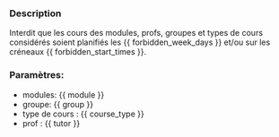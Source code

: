### Description
Interdit que les cours des modules, profs, groupes et types de cours considérés soient planifiés 
les {{ forbidden_week_days }} et/ou sur les créneaux {{ forbidden_start_times }}.

### Paramètres:
- modules: {{ module }}
- groupe: {{ group }}
- type de cours : {{ course_type }}
- prof : {{ tutor }}